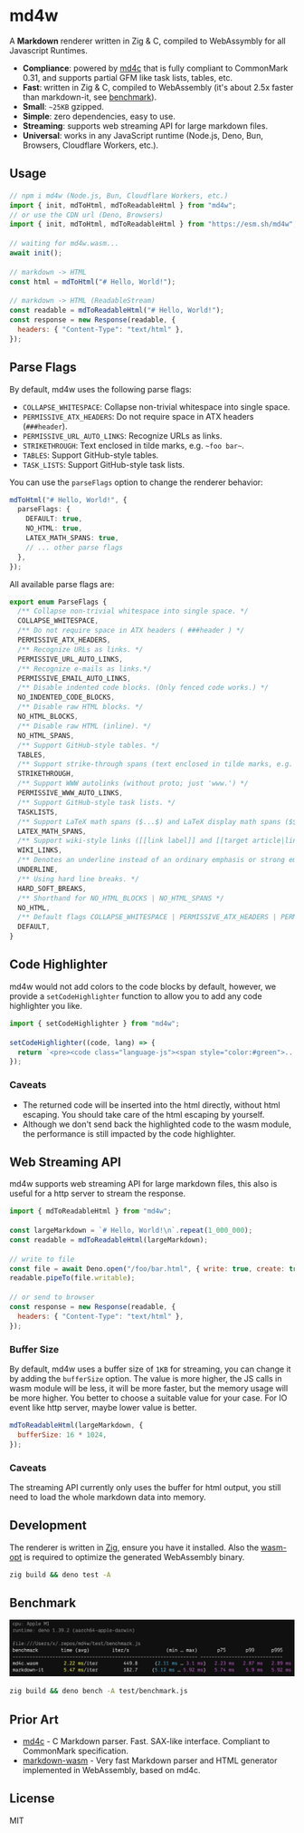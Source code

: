 # md4w

A **Markdown** renderer written in Zig & C, compiled to WebAssymbly for all
Javascript Runtimes.

- **Compliance**: powered by [md4c](https://github.com/mity/md4c) that is fully
  compliant to CommonMark 0.31, and supports partial GFM like task lists,
  tables, etc.
- **Fast**: written in Zig & C, compiled to WebAssembly (it's about 2.5x faster than
  markdown-it, see [benchmark](#benchmark)).
- **Small**: `~25KB` gzipped.
- **Simple**: zero dependencies, easy to use.
- **Streaming**: supports web streaming API for large markdown files.
- **Universal**: works in any JavaScript runtime (Node.js, Deno, Bun, Browsers,
  Cloudflare Workers, etc.).

## Usage

```js
// npm i md4w (Node.js, Bun, Cloudflare Workers, etc.)
import { init, mdToHtml, mdToReadableHtml } from "md4w";
// or use the CDN url (Deno, Browsers)
import { init, mdToHtml, mdToReadableHtml } from "https://esm.sh/md4w";

// waiting for md4w.wasm...
await init();

// markdown -> HTML
const html = mdToHtml("# Hello, World!");

// markdown -> HTML (ReadableStream)
const readable = mdToReadableHtml("# Hello, World!");
const response = new Response(readable, {
  headers: { "Content-Type": "text/html" },
});
```

## Parse Flags

By default, md4w uses the following parse flags:

- `COLLAPSE_WHITESPACE`: Collapse non-trivial whitespace into single space.
- `PERMISSIVE_ATX_HEADERS`: Do not require space in ATX headers (`###header`).
- `PERMISSIVE_URL_AUTO_LINKS`: Recognize URLs as links.
- `STRIKETHROUGH`: Text enclosed in tilde marks, e.g. `~foo bar~`.
- `TABLES`: Support GitHub-style tables.
- `TASK_LISTS`: Support GitHub-style task lists.

You can use the `parseFlags` option to change the renderer behavior:

```ts
mdToHtml("# Hello, World!", {
  parseFlags: {
    DEFAULT: true,
    NO_HTML: true,
    LATEX_MATH_SPANS: true,
    // ... other parse flags
  },
});
```

All available parse flags are:

```ts
export enum ParseFlags {
  /** Collapse non-trivial whitespace into single space. */
  COLLAPSE_WHITESPACE,
  /** Do not require space in ATX headers ( ###header ) */
  PERMISSIVE_ATX_HEADERS,
  /** Recognize URLs as links. */
  PERMISSIVE_URL_AUTO_LINKS,
  /** Recognize e-mails as links.*/
  PERMISSIVE_EMAIL_AUTO_LINKS,
  /** Disable indented code blocks. (Only fenced code works.) */
  NO_INDENTED_CODE_BLOCKS,
  /** Disable raw HTML blocks. */
  NO_HTML_BLOCKS,
  /** Disable raw HTML (inline). */
  NO_HTML_SPANS,
  /** Support GitHub-style tables. */
  TABLES,
  /** Support strike-through spans (text enclosed in tilde marks, e.g. ~foo bar~). */
  STRIKETHROUGH,
  /** Support WWW autolinks (without proto; just 'www.') */
  PERMISSIVE_WWW_AUTO_LINKS,
  /** Support GitHub-style task lists. */
  TASKLISTS,
  /** Support LaTeX math spans ($...$) and LaTeX display math spans ($$...$$) are supported. (Note though that the HTML renderer outputs them verbatim in a custom tag <x-equation>.) */
  LATEX_MATH_SPANS,
  /** Support wiki-style links ([[link label]] and [[target article|link label]]) are supported. (Note that the HTML renderer outputs them in a custom tag <x-wikilink>.) */
  WIKI_LINKS,
  /** Denotes an underline instead of an ordinary emphasis or strong emphasis. */
  UNDERLINE,
  /** Using hard line breaks. */
  HARD_SOFT_BREAKS,
  /** Shorthand for NO_HTML_BLOCKS | NO_HTML_SPANS */
  NO_HTML,
  /** Default flags COLLAPSE_WHITESPACE | PERMISSIVE_ATX_HEADERS | PERMISSIVE_URL_AUTO_LINKS | STRIKETHROUGH | TABLES | TASK_LISTS */
  DEFAULT,
}
```

## Code Highlighter

md4w would not add colors to the code blocks by default, however, we provide a
`setCodeHighlighter` function to allow you to add any code highlighter you like.

```js
import { setCodeHighlighter } from "md4w";

setCodeHighlighter((code, lang) => {
  return `<pre><code class="language-js"><span style="color:#green">...<span></code></pre>`;
});
```

### Caveats

- The returned code will be inserted into the html directly, without html
  escaping. You should take care of the html escaping by yourself.
- Although we don't send back the highlighted code to the wasm module, the
  performance is still impacted by the code highlighter.

## Web Streaming API

md4w supports web streaming API for large markdown files, this also is useful for a
http server to stream the response.

```js
import { mdToReadableHtml } from "md4w";

const largeMarkdown = `# Hello, World!\n`.repeat(1_000_000);
const readable = mdToReadableHtml(largeMarkdown);

// write to file
const file = await Deno.open("/foo/bar.html", { write: true, create: true });
readable.pipeTo(file.writable);

// or send to browser
const response = new Response(readable, {
  headers: { "Content-Type": "text/html" },
});
```

### Buffer Size

By default, md4w uses a buffer size of `1KB` for streaming, you can change it by
adding the `bufferSize` option. The value is more higher, the JS calls in wasm
module will be less, it will be more faster, but the memory usage will be more
higher. You better to choose a suitable value for your case. For IO event like
http server, maybe lower value is better.

```js
mdToReadableHtml(largeMarkdown, {
  bufferSize: 16 * 1024,
});
```

### Caveats

The streaming API currently only uses the buffer for html output, you still need
to load the whole markdown data into memory.

## Development

The renderer is written in [Zig](https://ziglang.org/), ensure you have it
installed. Also the [wasm-opt](https://github.com/WebAssembly/binaryen) is
required to optimize the generated WebAssembly binary.

```bash
zig build && deno test -A
```

## Benchmark

![screenshot](./test/benchmark-screenshot.png)

```bash
zig build && deno bench -A test/benchmark.js
```

## Prior Art

- [md4c](https://github.com/mity/md4c) - C Markdown parser. Fast. SAX-like
  interface. Compliant to CommonMark specification.
- [markdown-wasm](https://github.com/rsms/markdown-wasm) - Very fast Markdown
  parser and HTML generator implemented in WebAssembly, based on md4c.

## License

MIT
